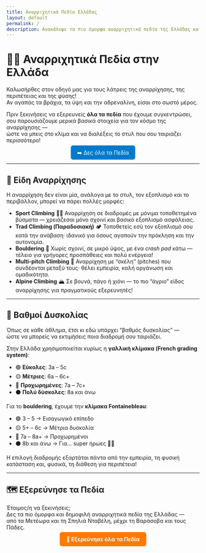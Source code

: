 ```yaml
---
title: Αναρριχητικά Πεδία Ελλάδας
layout: default
permalink: /
description: Ανακάλυψε τα πιο όμορφα αναρριχητικά πεδία της Ελλάδας και μάθε τα βασικά για τον μαγικό κόσμο της αναρρίχησης.
---
```


# 🧗‍♀️ Αναρριχητικά Πεδία στην Ελλάδα

Καλωσήρθες στον οδηγό μας για τους λάτρεις της αναρρίχησης, της περιπέτειας και της φύσης!  
Αν αγαπάς τα βράχια, τα ύψη και την αδρεναλίνη, είσαι στο σωστό μέρος.  

Πριν ξεκινήσεις να εξερευνείς **όλα τα πεδία** που έχουμε συγκεντρώσει,  
σου παρουσιάζουμε μερικά βασικά στοιχεία για τον κόσμο της αναρρίχησης —  
ώστε να μπεις στο κλίμα και να διαλέξεις το στυλ που σου ταιριάζει περισσότερο!  

<p align="center">
  <a href="{{ '/areas/' | relative_url }}" style="background:#007acc;color:#fff;padding:10px 16px;border-radius:6px;text-decoration:none;">➡️ Δες όλα τα Πεδία</a>
</p>

---

## 🧩 Είδη Αναρρίχησης

Η αναρρίχηση δεν είναι μία, ανάλογα με το στυλ, τον εξοπλισμό και το περιβάλλον, μπορεί να πάρει πολλές μορφές:

- **Sport Climbing** 🧗‍♂️ Αναρρίχηση σε διαδρομές με μόνιμα τοποθετημένα βύσματα — χρειάζεσαι μόνο σχοινί και βασικό εξοπλισμό ασφάλειας.  
- **Trad Climbing (Παραδοσιακή)** 🏕️ Τοποθετείς εσύ τον εξοπλισμό σου κατά την ανάβαση· ιδανικό για όσους αγαπούν την πρόκληση και την αυτονομία.  
- **Bouldering** 🧱 Χωρίς σχοινί, σε μικρό ύψος, με ένα *crash pad* κάτω — τέλειο για γρήγορες προσπάθειες και πολύ ενέργεια!  
- **Multi-pitch Climbing** 🧵 Αναρρίχηση με “σκέλη” (pitches) που συνδέονται μεταξύ τους· θέλει εμπειρία, καλή οργάνωση και ομαδικότητα.  
- **Alpine Climbing** 🏔️ Σε βουνά, πάγο ή χιόνι — το πιο “άγριο” είδος αναρρίχησης για πραγματικούς εξερευνητές!

---

## 🧮 Βαθμοί Δυσκολίας

Όπως σε κάθε άθλημα, έτσι κι εδώ υπάρχει “βαθμός δυσκολίας” —  
ώστε να μπορείς να εκτιμήσεις ποια διαδρομή σου ταιριάζει.

Στην Ελλάδα χρησιμοποιείται κυρίως η **γαλλική κλίμακα (French grading system)**:

- 🟢 **Εύκολες**: 3a – 5c  
- 🟡 **Μέτριες**: 6a – 6c+  
- 🔴 **Προχωρημένες**: 7a – 7c+  
- ⚫ **Πολύ δύσκολες**: 8a και άνω  

Για το **bouldering**, έχουμε την **κλίμακα Fontainebleau**:

- 🟢 3 – 5 → Εισαγωγικό επίπεδο  
- 🟡 5+ – 6c → Μέτρια δυσκολία  
- 🔴 7a – 8a+ → Προχωρημένοι  
- ⚫ 8b και άνω → Για… super ήρωες 🦸‍♀️  

Η επιλογή διαδρομής εξαρτάται πάντα από την εμπειρία, τη φυσική κατάσταση και, φυσικά, τη διάθεση για περιπέτεια!

---

## 🗺️ Εξερεύνησε τα Πεδία

Έτοιμος/η να ξεκινήσεις;  
Δες τα πιο όμορφα και δημοφιλή αναρριχητικά πεδία της Ελλάδας —  
από τα Μετέωρα και τη Σπηλιά Νταβέλη, μέχρι τη Βαράσοβα και τους Πάδες.

<p align="center">
  <a href="{{ '/areas/' | relative_url }}" style="background:#ff7a00;color:#fff;padding:10px 18px;border-radius:6px;text-decoration:none;font-weight:bold;">🔎 Εξερεύνησε όλα τα Πεδία</a>
</p>
